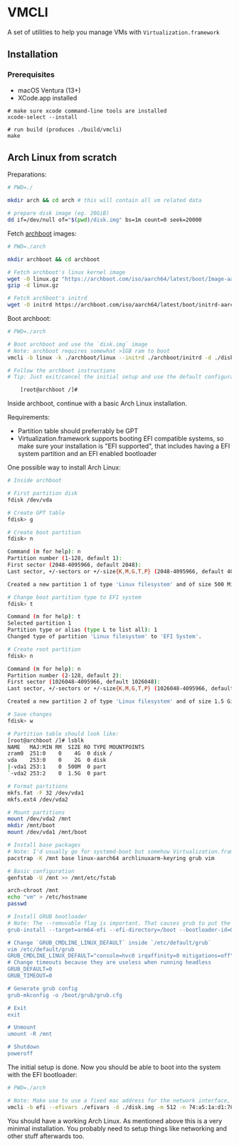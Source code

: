# VMCLI

A set of utilities to help you manage VMs with `Virtualization.framework`

## Installation

### Prerequisites

* macOS Ventura (13+)
* XCode.app installed

```
# make sure xcode command-line tools are installed
xcode-select --install

# run build (produces ./build/vmcli)
make
```

## Arch Linux from scratch

Preparations:

```bash
# PWD=./

mkdir arch && cd arch # this will contain all vm related data

# prepare disk image (eg. 20GiB)
dd if=/dev/null of="$(pwd)/disk.img" bs=1m count=0 seek=20000
```

Fetch [archboot](https://archboot.com/) images:

```bash
# PWD=./arch

mkdir archboot && cd archboot

# Fetch archboot's linux kernel image
wget -O linux.gz "https://archboot.com/iso/aarch64/latest/boot/Image-aarch64.gz"
gzip -d linux.gz

# Fetch archboot's initrd
wget -O initrd https://archboot.com/iso/aarch64/latest/boot/initrd-aarch64.img
```

Boot archboot:

```bash
# PWD=./arch

# Boot archboot and use the `disk.img` image
# Note: archboot requires somewhat >1GB ram to boot
vmcli -b linux -k ./archboot/linux --initrd ./archboot/initrd -d ./disk.img -m 1536 --cmdline "console=hvc0 irqaffinity=0 mitigations=off root=/dev/vda"

# Follow the archboot instructions
# Tip: Just exit/cancel the initial setup and use the default configuration, so you get faster to a working shell.

    [root@archboot /]#

```

Inside archboot, continue with a basic Arch Linux installation.

Requirements:

- Partition table should preferrably be GPT
- Virtualization.framework supports booting EFI compatible systems, so make sure your installation is "EFI supported", that includes having a EFI system partition and an EFI enabled bootloader

One possible way to install Arch Linux:

```bash
# Inside archboot

# First partition disk
fdisk /dev/vda

# Create GPT table
fdisk> g

# Create boot partition
fdisk> n

Command (m for help): n
Partition number (1-128, default 1):
First sector (2048-4095966, default 2048):
Last sector, +/-sectors or +/-size{K,M,G,T,P} (2048-4095966, default 4093951): +500M

Created a new partition 1 of type 'Linux filesystem' and of size 500 MiB.

# Change boot partition type to EFI system
fdisk> t

Command (m for help): t
Selected partition 1
Partition type or alias (type L to list all): 1
Changed type of partition 'Linux filesystem' to 'EFI System'.

# Create root partition
fdisk> n

Command (m for help): n
Partition number (2-128, default 2):
First sector (1026048-4095966, default 1026048):
Last sector, +/-sectors or +/-size{K,M,G,T,P} (1026048-4095966, default 4093951):

Created a new partition 2 of type 'Linux filesystem' and of size 1.5 GiB.

# Save changes
fdisk> w

# Partition table should look like:
[root@archboot /]# lsblk
NAME   MAJ:MIN RM  SIZE RO TYPE MOUNTPOINTS
zram0  251:0    0    4G  0 disk /
vda    253:0    0    2G  0 disk
|-vda1 253:1    0  500M  0 part
`-vda2 253:2    0  1.5G  0 part

# Format partitions
mkfs.fat -F 32 /dev/vda1
mkfs.ext4 /dev/vda2

# Mount partitions
mount /dev/vda2 /mnt
mkdir /mnt/boot
mount /dev/vda1 /mnt/boot

# Install base packages
# Note: I'd usually go for systemd-boot but somehow Virtualization.framework doesn't boot with that. GRUB however, booted fine, so we'll go with that.
pacstrap -K /mnt base linux-aarch64 archlinuxarm-keyring grub vim

# Basic configuration
genfstab -U /mnt >> /mnt/etc/fstab

arch-chroot /mnt
echo "vm" > /etc/hostname
passwd

# Install GRUB bootloader
# Note: The --removable flag is important. That causes grub to put the booloader as `/boot/EFI/BOOT/BOOTAA64.EFI` which is kinda the default lookup place when the nvram doesn't have any bootloader entries.
grub-install --target=arm64-efi --efi-directory=/boot --bootloader-id=GRUB --removable

# Change `GRUB_CMDLINE_LINUX_DEFAULT` inside `/etc/default/grub`
vim /etc/default/grub
GRUB_CMDLINE_LINUX_DEFAULT="console=hvc0 irqaffinity=0 mitigations=off"
# Change timeouts because they are useless when running headless
GRUB_DEFAULT=0
GRUB_TIMEOUT=0

# Generate grub config
grub-mkconfig -o /boot/grub/grub.cfg

# Exit
exit

# Unmount
umount -R /mnt

# Shutdown
poweroff
```

The initial setup is done. Now you should be able to boot into the system with the EFI bootloader:

```bash
# PWD=./arch

# Note: Make use to use a fixed mac address for the network interface, so the dhcp service will try to always assign a stable ip address.
vmcli -b efi --efivars ./efivars -d ./disk.img -m 512 -n 74:a5:1a:d1:78:ed@nat
```

You should have a working Arch Linux. As mentioned above this is a very minimal installation. You probably need to setup things like networking and other stuff afterwards too.
